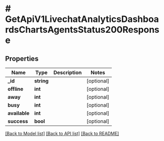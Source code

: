 # # GetApiV1LivechatAnalyticsDashboardsChartsAgentsStatus200Response

## Properties

Name | Type | Description | Notes
------------ | ------------- | ------------- | -------------
**_id** | **string** |  | [optional]
**offline** | **int** |  | [optional]
**away** | **int** |  | [optional]
**busy** | **int** |  | [optional]
**available** | **int** |  | [optional]
**success** | **bool** |  | [optional]

[[Back to Model list]](../../README.md#models) [[Back to API list]](../../README.md#endpoints) [[Back to README]](../../README.md)
